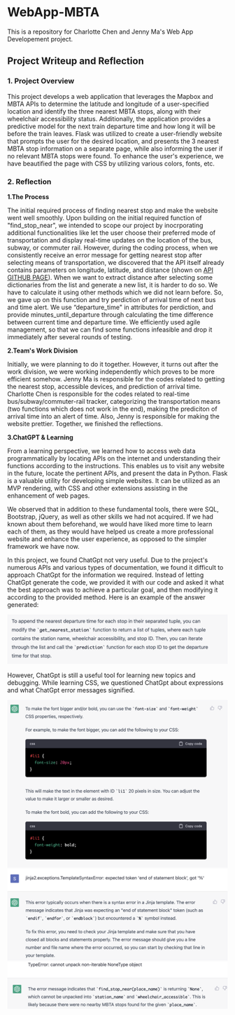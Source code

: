 # WebApp-MBTA
 This is a repository for Charlotte Chen and Jenny Ma's Web App Developement project.

## Project Writeup and Reflection


### 1. Project Overview   

 This project develops a web application that leverages the Mapbox and MBTA APIs to determine the latitude and longitude of a user-specified location and identify the three nearest MBTA stops, along with their wheelchair accessibility status. Additionally, the application provides a predictive model for the next train departure time and how long it will be before the train leaves. Flask was utilized to create a user-friendly website that prompts the user for the desired location, and presents the 3 nearest MBTA stop information on a separate page, while also informing the user if no relevant MBTA stops were found. To enhance the user's experience, we have beautified the page with CSS by utilizing various colors, fonts, etc.

### 2. Reflection

**1.The Process**

 The initial required process of finding nearest stop and make the website went well smoothly. Upon building on the initial required function of "find_stop_near", we intended to scope our project by inocrporating additional functionalities like let the user choose their preferred mode of transportation and display real-time updates on the location of the bus, subway, or commuter rail. However, during the coding process, when we consistently receive an error message for getting nearest stop after selecting means of transportation, we discovered that the API itself already contains parameters on longitude, latitude, and distance (shown on [API GITHUB PAGE](https://api-v3.mbta.com/docs/swagger/index.html#/Stop/ApiWeb_StopController_index)). When we want to extract distance after selecting some dictionaries from the list and generate a new list, it is harder to do so. We have to calculate it using other methods which we did not learn before. So, we gave up on this function and try perdiction of arrival time of next bus and time alert. We use “departure_time" in attributes for perdiction, and provide minutes_until_departure through calculating the time difference between current time and departure time. We efficiently used agile management, so that we can find some functions infeasible and drop it immediately after several rounds of testing. 


**2.Team's Work Division**

 Initially, we were planning to do it together. However, it turns out after the work division, we were working independently which proves to be more efficient somehow. Jenny Ma is responsible for the codes related to getting the nearest stop, accessible devices, and prediction of arrival time. Charlotte Chen is responsible for the codes related to real-time bus/subway/commuter-rail tracker, categorizing the transportation means (two functions which does not work in the end), making the prediciton of arrival time into an alert of time. Also, Jenny is responsible for making the website prettier. Together, we finished the reflections. 

**3.ChatGPT & Learning**

 From a learning perspective, we learned how to access web data programmatically by locating APIs on the internet and understanding their functions according to the instructions. This enables us to visit any website in the future, locate the pertinent APIs, and present the data in Python. Flask is a valuable utility for developing simple websites. It can be utilized as an MVP rendering, with CSS and other extensions assisting in the enhancement of web pages.

 We observed that in addition to these fundamental tools, there were SQL, Bootstrap, jQuery, as well as other skills we had not acquired. If we had known about them beforehand, we would have liked more time to learn each of them, as they would have helped us create a more professional website and enhance the user experience, as opposed to the simpler framework we have now.

 In this project, we found ChatGpt not very useful. Due to the project's numerous APIs and various types of documentation, we found it difficult to approach ChatGpt for the information we required. Instead of letting ChatGpt generate the code, we provided it with our code and asked it what the best approach was to achieve a particular goal, and then modifying it according to the provided method. Here is an example of the answer generated:

![images/general question.png](https://github.com/msy011015/Web-App-Development-Project-/blob/main/images/general%20question.png)
 
 However, ChatGpt is still a useful tool for learning new topics and debugging. While learning CSS, we questioned ChatGpt about expressions and what ChatGpt error messages signified.

![images/CSS.png](https://github.com/msy011015/Web-App-Development-Project-/blob/main/images/CSS.png)
![images/debug.png](https://github.com/msy011015/Web-App-Development-Project-/blob/main/images/debug.png)
![images/debug2.png](https://github.com/msy011015/Web-App-Development-Project-/blob/main/images/debug2.png)

